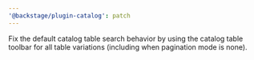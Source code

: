 ```yaml
---
'@backstage/plugin-catalog': patch
---
```


Fix the default catalog table search behavior by using the catalog table toolbar for all table variations (including when pagination mode is none).
